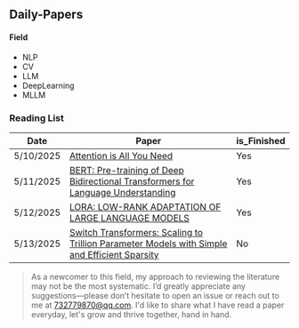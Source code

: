 ## Daily-Papers

#### Field
- NLP
- CV
- LLM
- DeepLearning
- MLLM

### Reading List
| Date | Paper | is_Finished |
|----|----|----|
|5/10/2025|[Attention is All You Need](https://arxiv.org/abs/1706.03762)| Yes |
|5/11/2025|[BERT: Pre-training of Deep Bidirectional Transformers for Language Understanding](https://arxiv.org/abs/1810.04805)| Yes |
|5/12/2025|[LORA: LOW-RANK ADAPTATION OF LARGE LANGUAGE MODELS](https://arxiv.org/abs/2106.09685)| Yes |
|5/13/2025|[Switch Transformers: Scaling to Trillion Parameter Models with Simple and Efficient Sparsity](https://arxiv.org/abs/2101.03961)| No |

> As a newcomer to this field, my approach to reviewing the literature may not be the most systematic. I’d greatly appreciate any suggestions—please don’t hesitate to open an issue or reach out to me at 732779870@qq.com.
> I'd like to share what I have read a paper everyday, let's grow and thrive together, hand in hand.
